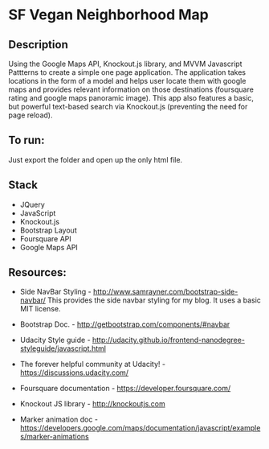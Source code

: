 # SF Vegan Neighborhood Map

## Description
Using the Google Maps API, Knockout.js library, and MVVM Javascript Pattterns to create a simple one page application.
The application takes locations in the form of a model and helps user locate them with google maps and provides
relevant information on those destinations (foursquare rating and google maps panoramic image). This app also features
a basic, but powerful text-based search via Knockout.js (preventing the need for page reload).

## To run:
Just export the folder and open up the only html file.

## Stack
* JQuery
* JavaScript
* Knockout.js
* Bootstrap Layout
* Foursquare API
* Google Maps API

## Resources:
* Side NavBar Styling - http://www.samrayner.com/bootstrap-side-navbar/
This provides the side navbar styling for my blog.  It uses a basic MIT license.

* Bootstrap Doc. - http://getbootstrap.com/components/#navbar
* Udacity Style guide - http://udacity.github.io/frontend-nanodegree-styleguide/javascript.html
* The forever helpful community at Udacity! - https://discussions.udacity.com/
* Foursquare documentation - https://developer.foursquare.com/
* Knockout JS library - http://knockoutjs.com
* Marker animation doc - https://developers.google.com/maps/documentation/javascript/examples/marker-animations


